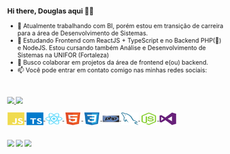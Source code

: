 ### Hi there, Douglas aqui 🧑‍💻

- 🔭 Atualmente trabalhando com BI, porém estou em transição de carreira para a área de Desenvolvimento de Sistemas.
- 🌱 Estudando Frontend com ReactJS + TypeScript e no Backend PHP(🐘️) e NodeJS. Estou cursando também Análise e Desenvolvimento de Sistemas na UNIFOR (Fortaleza)
- 👯 Busco colaborar em projetos da área de frontend e(ou) backend.   
- 📫 Você pode entrar em contato comigo nas minhas redes sociais:

<br/>
<br/>

 <div>
    <a href="https://github.com/douglas-bernardo">
    <img height="180em" src="https://github-readme-stats.vercel.app/api?username=douglas-bernardo&show_icons=true&theme=dracula&include_all_commits=true&count_private=true"/>
    <img height="180em" src="https://github-readme-stats.vercel.app/api/top-langs/?username=douglas-bernardo&layout=compact&langs_count=7&theme=dracula"/>
  </div>
  <div style="display: inline_block"><br>
    <img align="center" alt="Doug-Js" height="30" width="40" src="https://raw.githubusercontent.com/devicons/devicon/master/icons/javascript/javascript-plain.svg">
    <img align="center" alt="Doug-Ts" height="30" width="40" src="https://raw.githubusercontent.com/devicons/devicon/master/icons/typescript/typescript-plain.svg">
    <img align="center" alt="Doug-React" height="30" width="40" src="https://raw.githubusercontent.com/devicons/devicon/master/icons/react/react-original.svg">
    <img align="center" alt="Doug-HTML" height="30" width="40" src="https://raw.githubusercontent.com/devicons/devicon/master/icons/html5/html5-original.svg">
    <img align="center" alt="Doug-CSS" height="30" width="40" src="https://raw.githubusercontent.com/devicons/devicon/master/icons/css3/css3-original.svg">
   <img align="center" alt="Doug-PHP" height="30" width="40" src="https://raw.githubusercontent.com/devicons/devicon/master/icons/php/php-original.svg">
   <img align="center" alt="MySQL" height="30" width="40" src="https://raw.githubusercontent.com/devicons/devicon/master/icons/mysql/mysql-plain.svg" />
   <img align="center" alt="Node.js" height="30" width="40" src="https://raw.githubusercontent.com/devicons/devicon/master/icons/nodejs/nodejs-original.svg" />
   <img align="center" alt="Visual Studio Code" height="30" width="40" src="https://raw.githubusercontent.com/devicons/devicon/master/icons/visualstudio/visualstudio-plain.svg" />

</div>
<br/>
<br/>

<div> 
    <a href = "mailto:jkdouglas21@gmail.com"><img src="https://img.shields.io/badge/-Gmail-%23333?style=for-the-badge&logo=gmail&logoColor=white" target="_blank"></a>
    <a href="https://www.linkedin.com/in/douglas-bernardo" target="_blank"><img src="https://img.shields.io/badge/-LinkedIn-%230077B5?style=for-the-badge&logo=linkedin&logoColor=white" target="_blank"></a> 
      <a href="https://twitter.com/jkdouglas21" target="_blank"><img src="https://img.shields.io/badge/Twitter-1DA1F2?style=for-the-badge&logo=twitter&logoColor=white" target="_blank"></a> 
<br/>
<br/>
</div>
